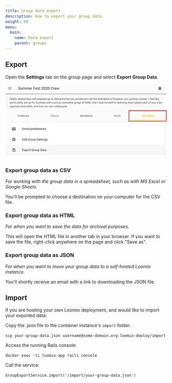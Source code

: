 ```yaml
---
title: Group data export
description: How to export your group data.
weight: 60
menu:
  main:
    name: Data export
    parent: groups
---
```


## Export

Open the **Settings** tab on the group page and select **Export Group Data**.

![](settings_tab.png)

### Export group data as CSV

*For working with the group data in a spreadsheet, such as with MS Excel or Google Sheets.*

You'll be prompted to choose a destination on your computer for the CSV file.

### Export group data as HTML

*For when you want to save the data for archival purposes.*

This will open the HTML file in another tab in your browser. If you want to save the file, right-click anywhere on the page and click "Save as".

### Export group data as JSON

*For when you want to move your group data to a self-hosted Loomio instance.*

You'll shortly receive an email with a link to downloading the JSON file.

## Import

If you are hosting your own Loomio deployment, and would like to import your exported data:

Copy the .json file to the container instance's `import` folder:

`scp your-group-data.json username@some-domain.org:loomio-deploy/import`

Access the running Rails console:

`docker exec -ti loomio-app rails console`

Call the service:

`GroupExportService.import('/import/your-group-data.json')`
